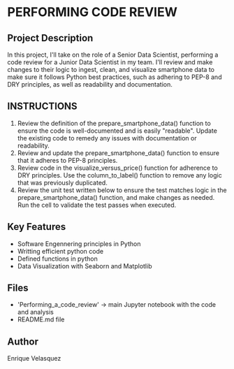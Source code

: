 # PERFORMING CODE REVIEW

## Project Description
In this project, I'll take on the role of a Senior Data Scientist, performing a code review for a Junior Data Scientist in my team. I'll review and make changes to their logic to ingest, clean, and visualize smartphone data to make sure it follows Python best practices, such as adhering to PEP-8 and DRY principles, as well as readability and documentation.

## INSTRUCTIONS
1. Review the definition of the prepare_smartphone_data() function to ensure the code is well-documented and is easily "readable". Update the existing code to remedy any issues with documentation or readability.
2. Review and update the prepare_smartphone_data() function to ensure that it adheres to PEP-8 principles.
3. Review code in the visualize_versus_price() function for adherence to DRY principles. Use the column_to_label() function to remove any logic that was previously duplicated.
4. Review the unit test written below to ensure the test matches logic in the prepare_smartphone_data() function, and make changes as needed. Run the cell to validate the test passes when executed.

## Key Features
- Software Engennering principles in Python
- Writting efficient python code
- Defined functions in python
- Data Visualization with Seaborn and Matplotlib

## Files
- 'Performing_a_code_review' → main Jupyter notebook with the code and analysis
- README.md file

## Author
Enrique Velasquez
